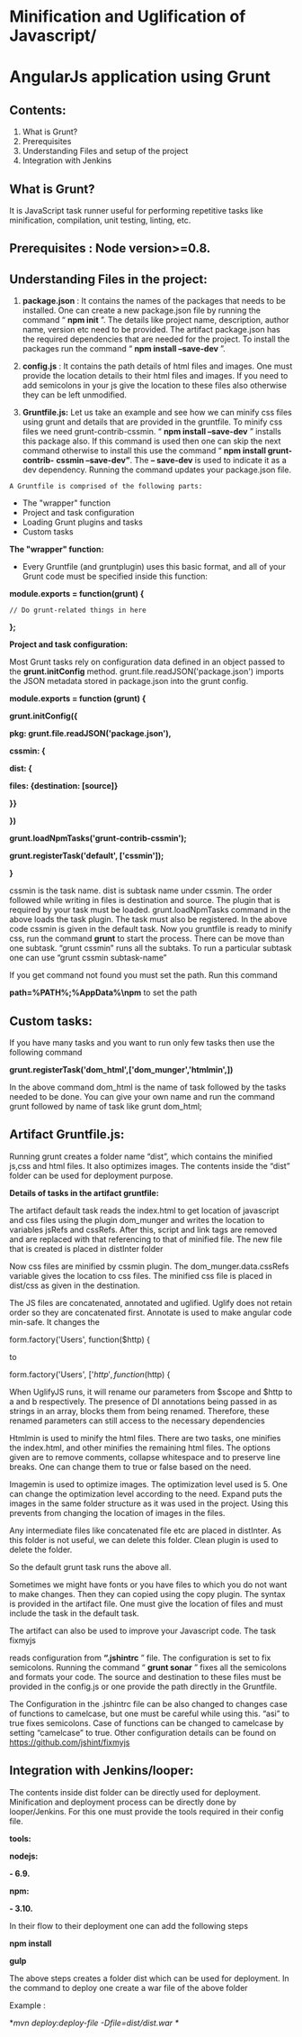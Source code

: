 
# Minification and Uglification of Javascript/

# AngularJs application using Grunt


## Contents:

1. What is Grunt?
2. Prerequisites
3. Understanding Files and setup of the project
4. Integration with Jenkins


## What is Grunt?

It is JavaScript task runner useful for performing repetitive tasks like minification,
compilation, unit testing, linting, etc.

## Prerequisites : Node version>=0.8.

## Understanding Files in the project:

1. **package.json** : It contains the names of the packages that needs to be
    installed. One can create a new package.json file by running the command
    “ **npm init** ”. The details like project name, description, author name, version
    etc need to be provided. The artifact package.json has the required
    dependencies that are needed for the project. To install the packages run
    the command “ **npm install –save-dev** ”.


2. **config.js** : It contains the path details of html files and images. One must
    provide the location details to their html files and images. If you need to
    add semicolons in your js give the location to these files also otherwise they
    can be left unmodified.
3. **Gruntfile.js:** Let us take an example and see how we can minify css files
    using grunt and details that are provided in the gruntfile. To minify css files
    we need grunt-contrib-cssmin. “ **npm install –save-dev** ” installs this
    package also. If this command is used then one can skip the next command
    otherwise to install this use the command “ **npm install grunt-contrib-**
    **cssmin –save-dev”**. The **– save-dev** is used to indicate it as a dev
    dependency. Running the command updates your package.json file.

```
A Gruntfile is comprised of the following parts:
```
- The "wrapper" function
- Project and task configuration
- Loading Grunt plugins and tasks
- Custom tasks

**The "wrapper" function:**


- Every Gruntfile (and gruntplugin) uses this basic format, and all of your
Grunt code must be specified inside this function:

**module.exports = function(grunt) {**

```
// Do grunt-related things in here
```
**};**

**Project and task configuration:**

Most Grunt tasks rely on configuration data defined in an object passed to the
**grunt.initConfig** method. grunt.file.readJSON('package.json') imports the JSON
metadata stored in package.json into the grunt config.

**module.exports = function (grunt) {**

**grunt.initConfig({**

**pkg: grunt.file.readJSON('package.json'),**

**cssmin: {**

**dist: {**

**files: {destination: [source]}**

**}}**

**})**

**grunt.loadNpmTasks('grunt-contrib-cssmin');**

**grunt.registerTask('default', ['cssmin']);**

**}**

cssmin is the task name. dist is subtask name under cssmin. The order followed
while writing in files is destination and source. The plugin that is required by your
task must be loaded. grunt.loadNpmTasks command in the above loads the task
plugin. The task must also be registered. In the above code cssmin is given in the
default task. Now you gruntfile is ready to minify css, run the command **grunt** to
start the process. There can be move than one subtask. “grunt cssmin” runs all
the subtaks. To run a particular subtask one can use “grunt cssmin subtask-name”


If you get command not found you must set the path. Run this command

**path=%PATH%;%AppData%\npm** to set the path

## Custom tasks:

If you have many tasks and you want to run only few tasks then use the following
command

**grunt.registerTask('dom_html',['dom_munger','htmlmin',])**

In the above command dom_html is the name of task followed by the tasks
needed to be done. You can give your own name and run the command grunt
followed by name of task like grunt dom_html;

## Artifact Gruntfile.js:

Running grunt creates a folder name “dist”, which contains the minified js,css and
html files. It also optimizes images. The contents inside the “dist” folder can be
used for deployment purpose.

**Details of tasks in the artifact gruntfile:**

The artifact default task reads the index.html to get location of javascript and css
files using the plugin dom_munger and writes the location to variables jsRefs and
cssRefs. After this, script and link tags are removed and are replaced with that
referencing to that of minified file. The new file that is created is placed in
distInter folder


Now css files are minified by cssmin plugin. The dom_munger.data.cssRefs
variable gives the location to css files. The minified css file is placed in dist/css as
given in the destination.

The JS files are concatenated, annotated and uglified. Uglify does not retain order
so they are concatenated first. Annotate is used to make angular code min-safe. It
changes the

form.factory('Users', function($http) {

to

form.factory('Users', ['$http', function($http) {


When UglifyJS runs, it will rename our parameters from $scope and $http to a
and b respectively. The presence of DI annotations being passed in as strings in an
array, blocks them from being renamed. Therefore, these renamed parameters
can still access to the necessary dependencies

Htmlmin is used to minify the html files. There are two tasks, one minifies the
index.html, and other minifies the remaining html files. The options given are to
remove comments, collapse whitespace and to preserve line breaks. One can
change them to true or false based on the need.


Imagemin is used to optimize images. The optimization level used is 5. One can
change the optimization level according to the need. Expand puts the images in
the same folder structure as it was used in the project. Using this prevents from
changing the location of images in the files.

Any intermediate files like concatenated file etc are placed in distInter. As this
folder is not useful, we can delete this folder. Clean plugin is used to delete the
folder.


So the default grunt task runs the above all.

Sometimes we might have fonts or you have files to which you do not want to
make changes. Then they can copied using the copy plugin. The syntax is provided
in the artifact file. One must give the location of files and must include the task in
the default task.

The artifact can also be used to improve your Javascript code. The task fixmyjs

reads configuration from **“.jshintrc** ” file. The configuration is set to fix semicolons.
Running the command “ **grunt sonar** ” fixes all the semicolons and formats your
code. The source and destination to these files must be provided in the config.js
or one provide the path directly in the Gruntfile.

The Configuration in the .jshintrc file can be also changed to changes case of
functions to camelcase, but one must be careful while using this. “asi” to true
fixes semicolons. Case of functions can be changed to camelcase by setting
“camelcase” to true. Other configuration details can be found on
https://github.com/jshint/fixmyjs



## Integration with Jenkins/looper:

The contents inside dist folder can be directly used for deployment. Minification
and deployment process can be directly done by looper/Jenkins. For this one
must provide the tools required in their config file.

**tools:**

**nodejs:**

**- 6.9.**

**npm:**

**- 3.10.**

In their flow to their deployment one can add the following steps

**npm install**

**gulp**

The above steps creates a folder dist which can be used for deployment. In the
command to deploy one create a war file of the above folder

Example :

**mvn deploy:deploy-file -Dfile=dist/dist.war \**


